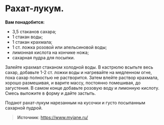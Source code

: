 # Рахат-лукум.

**Вам понадобится:**

- 3,5 стаканов сахара;
- 1 стакан воды;
- 1 стакан крахмала;
- 1 ст. ложка розовой или апельсиновой воды;
- лимонная кислота на кончике ножа;
- сахарная пудра для посыпки.

Залейте крахмал стаканом холодной воды. В кастрюлю всыпьте весь сахар, добавьте 1-2 ст. ложки воды и нагревайте на медленном огне, пока сахар полностью не растворится. Затем влейте раствор крахмала, хорошо размешивая, и варите массу, постоянно помешивая, до загустения. В самом конце добавьте розовую воду и лимонную кислоту. Смесь выложите в форму и дайте застыть.

Подают рахат-лукум нарезанным на кусочки и густо посыпанным сахарной пудрой.

> **Источник**: https://www.myjane.ru/
